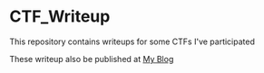 # CTF_Writeup

This repository contains writeups for some CTFs I've participated

These writeup also be published at [My Blog](https://f1rstthepotato.vercel.app)

